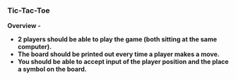 <h3>Tic-Tac-Toe</h3>

<b>Overview - <b><br>
<ul>
  <li>2 players should be able to play the game (both sitting at the same computer).</li>
  <li>The board should be printed out every time a player makes a move.</li>
  <li>You should be able to accept input of the player position and the place a symbol on the board.</li>
</ul>
